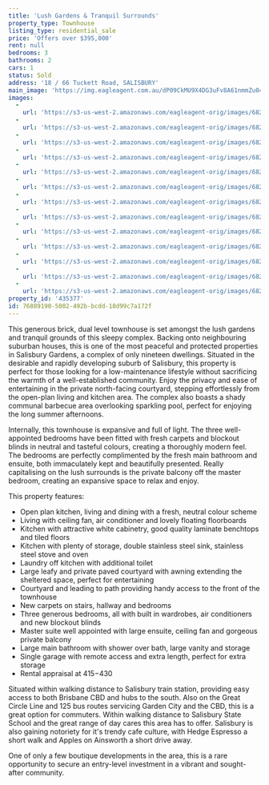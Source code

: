 ```yaml
---
title: 'Lush Gardens & Tranquil Surrounds'
property_type: Townhouse
listing_type: residential_sale
price: 'Offers over $395,000'
rent: null
bedrooms: 3
bathrooms: 2
cars: 1
status: Sold
address: '18 / 66 Tuckett Road, SALISBURY'
main_image: 'https://img.eagleagent.com.au/dP09CkMU9X4DG3uFv8A61nmmZu0=/1280x854/smart/https://s3-us-west-2.amazonaws.com/eagleagent-orig/images/6823863/123500246-image-M.jpg'
images:
  -
    url: 'https://s3-us-west-2.amazonaws.com/eagleagent-orig/images/6823875/123500246-image-L.jpg'
  -
    url: 'https://s3-us-west-2.amazonaws.com/eagleagent-orig/images/6823874/123500246-image-K.jpg'
  -
    url: 'https://s3-us-west-2.amazonaws.com/eagleagent-orig/images/6823873/123500246-image-J.jpg'
  -
    url: 'https://s3-us-west-2.amazonaws.com/eagleagent-orig/images/6823872/123500246-image-I.jpg'
  -
    url: 'https://s3-us-west-2.amazonaws.com/eagleagent-orig/images/6823871/123500246-image-H.jpg'
  -
    url: 'https://s3-us-west-2.amazonaws.com/eagleagent-orig/images/6823870/123500246-image-G.jpg'
  -
    url: 'https://s3-us-west-2.amazonaws.com/eagleagent-orig/images/6823869/123500246-image-F.jpg'
  -
    url: 'https://s3-us-west-2.amazonaws.com/eagleagent-orig/images/6823868/123500246-image-E.jpg'
  -
    url: 'https://s3-us-west-2.amazonaws.com/eagleagent-orig/images/6823867/123500246-image-D.jpg'
  -
    url: 'https://s3-us-west-2.amazonaws.com/eagleagent-orig/images/6823866/123500246-image-C.jpg'
  -
    url: 'https://s3-us-west-2.amazonaws.com/eagleagent-orig/images/6823865/123500246-image-B.jpg'
  -
    url: 'https://s3-us-west-2.amazonaws.com/eagleagent-orig/images/6823864/123500246-image-A.jpg'
  -
    url: 'https://s3-us-west-2.amazonaws.com/eagleagent-orig/images/6823863/123500246-image-M.jpg'
property_id: '435377'
id: 76889190-5002-492b-bcdd-18d99c7a172f
---
```

This generous brick, dual level townhouse is set amongst the lush gardens and tranquil grounds of this sleepy complex. Backing onto neighbouring suburban houses, this is one of the most peaceful and protected properties in Salisbury Gardens, a complex of only nineteen dwellings. Situated in the desirable and rapidly developing suburb of Salisbury, this property is perfect for those looking for a low-maintenance lifestyle without sacrificing the warmth of a well-established community. Enjoy the privacy and ease of entertaining in the private north-facing courtyard, stepping effortlessly from the open-plan living and kitchen area. The complex also boasts a shady communal barbecue area overlooking sparkling pool, perfect for enjoying the long summer afternoons.

Internally, this townhouse is expansive and full of light. The three well-appointed bedrooms have been fitted with fresh carpets and blockout blinds in neutral and tasteful colours, creating a thoroughly modern feel. The bedrooms are perfectly complimented by the fresh main bathroom and ensuite, both immaculately kept and beautifully presented. Really capitalising on the lush surrounds is the private balcony off the master bedroom, creating an expansive space to relax and enjoy.

This property features:

*  Open plan kitchen, living and dining with a fresh, neutral colour scheme
*  Living with ceiling fan, air conditioner and lovely floating floorboards
*  Kitchen with attractive white cabinetry, good quality laminate benchtops and tiled floors
*  Kitchen with plenty of storage, double stainless steel sink, stainless steel stove and oven
*  Laundry off kitchen with additional toilet
*  Large leafy and private paved courtyard with awning extending the sheltered space, perfect for entertaining
*  Courtyard and leading to path providing handy access to the front of the townhouse
*  New carpets on stairs, hallway and bedrooms
*  Three generous bedrooms, all with built in wardrobes, air conditioners and new blockout blinds
*  Master suite well appointed with large ensuite, ceiling fan and gorgeous private balcony
*  Large main bathroom with shower over bath, large vanity and storage
*  Single garage with remote access and extra length, perfect for extra storage
*  Rental appraisal at $415-$430

Situated within walking distance to Salisbury train station, providing easy access to both Brisbane CBD and hubs to the south. Also on the Great Circle Line and 125 bus routes servicing Garden City and the CBD, this is a great option for commuters. Within walking distance to Salisbury State School and the great range of day cares this area has to offer. Salisbury is also gaining notoriety for it's trendy cafe culture, with Hedge Espresso a short walk and Apples on Ainsworth a short drive away.

One of only a few boutique developments in the area, this is a rare opportunity to secure an entry-level investment in a vibrant and sought-after community.